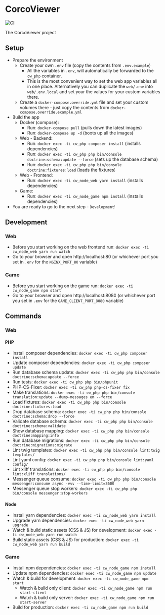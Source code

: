 # CorcoViewer

![CI](https://github.com/bobalazek/corcoviewer/workflows/Development%20Workflow/badge.svg)

The CorcoViewer project


## Setup

* Prepare the environment
  * Create your own `.env` file (copy the contents from `.env.example`)
    * All the variables in `.env`, will automatically be forwarded to the `cw_php` container.
    * This is the most convenient way to set the web app variables all in one place. Alternatively you can duplicate the `web/.env` into `web/.env.local` and set your the values for your custom variables there.
  * Create a `docker-compose.override.yml` file and set your custom volumes there - just copy the contents from `docker-compose.override.example.yml`
* Build the app
  * Docker (compose):
    * Run: `docker-compose pull` (pulls down the latest images)
    * Run: `docker-compose up -d` (boots up all the images)
  * Web - Backend:
    * Run: `docker exec -ti cw_php composer install` (installs dependencies)
    * Run: `docker exec -ti cw_php php bin/console doctrine:schema:update --force` (sets up the database schema)
    * Run: `docker exec -ti cw_php php bin/console doctrine:fixtures:load` (loads the fixtures)
  * Web - Frontend:
    * Run: `docker exec -ti cw_node_web yarn install` (installs dependencies)
  * Game:
    * Run: `docker exec -ti cw_node_game npm install` (installs dependencies)
* You are ready to go to the next step - `Development`!


## Development

### Web

* Before you start working on the web frontend run: `docker exec -ti cw_node_web yarn run watch`
* Go to your browser and open http://localhost:80 (or whichever port you set in `.env` for the `NGINX_PORT_80` variable)

### Game

* Before you start working on the game run: `docker exec -ti cw_node_game npm start`
* Go to your browser and open http://localhost:8080 (or whichever port you set in `.env` for the `GAME_CLIENT_PORT_8080` variable)


## Commands

### Web

#### PHP

* Install composer dependencies: `docker exec -ti cw_php composer install`
* Update composer dependencies: `docker exec -ti cw_php composer update`
* Run database schema update: `docker exec -ti cw_php php bin/console doctrine:schema:update --force`
* Run tests: `docker exec -ti cw_php php bin/phpunit`
* PHP-CS-Fixer: `docker exec -ti cw_php php-cs-fixer fix`
* Make translations: `docker exec -ti cw_php php bin/console translation:update --dump-messages en --force`
* Load fixtures: `docker exec -ti cw_php php bin/console doctrine:fixtures:load`
* Drop database schema: `docker exec -ti cw_php php bin/console doctrine:schema:drop --force`
* Validate database schema: `docker exec -ti cw_php php bin/console doctrine:schema:validate`
* Show database mapping: `docker exec -ti cw_php php bin/console doctrine:mapping:info`
* Run database migrations: `docker exec -ti cw_php php bin/console doctrine:migrations:migrate`
* Lint twig templates: `docker exec -ti cw_php php bin/console lint:twig templates/`
* Lint yaml config: `docker exec -ti cw_php php bin/console lint:yaml config/`
* Lint xliff translations: `docker exec -ti cw_php php bin/console lint:xliff translations/`
* Messenger queue consume: `docker exec -ti cw_php php bin/console messenger:consume async -vvv --time-limit=3600`
* Messenger queue stop workers: `docker exec -ti cw_php php bin/console messenger:stop-workers`

#### Node

* Install yarn dependencies: `docker exec -ti cw_node_web yarn install`
* Upgrade yarn dependencies: `docker exec -ti cw_node_web yarn upgrade`
* Watch & build static assets (CSS & JS) for development: `docker exec -ti cw_node_web yarn run watch`
* Build static assets (CSS & JS) for production: `docker exec -ti cw_node_web yarn run build`


### Game

* Install npm dependencies: `docker exec -ti cw_node_game npm install`
* Update npm dependencies: `docker exec -ti cw_node_game npm update`
* Watch & build for development: `docker exec -ti cw_node_game npm start`
  * Watch & build only client: `docker exec -ti cw_node_game npm run start-client`
  * Watch & build only server: `docker exec -ti cw_node_game npm run start-server`
* Build for production: `docker exec -ti cw_node_game npm run build`
